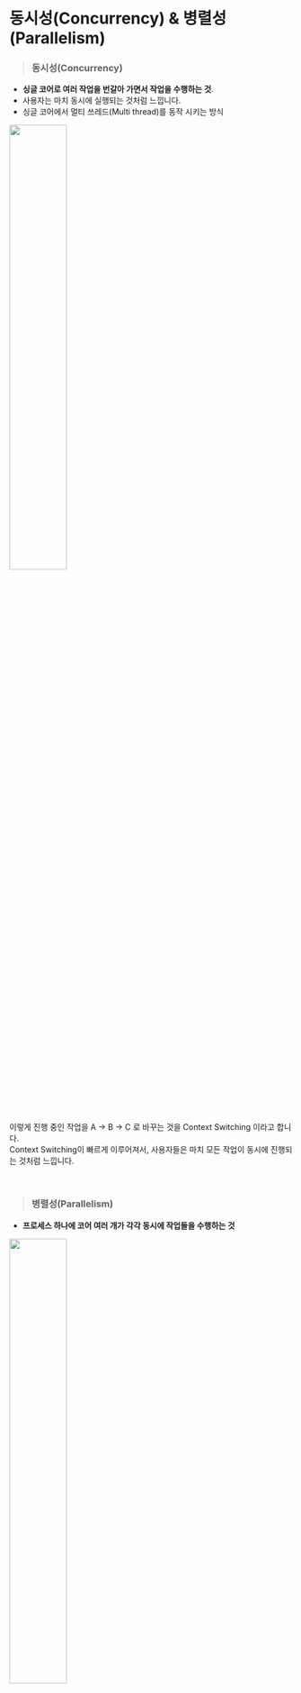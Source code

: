 # 동시성(Concurrency) & 병렬성(Parallelism)

> ### 동시성(Concurrency)
- **싱글 코어로 여러 작업을 번갈아 가면서 작업을 수행하는 것**.
- 사용자는 마치 동시에 실행되는 것처럼 느낍니다.
- 싱글 코어에서 멀티 쓰레드(Multi thread)를 동작 시키는 방식

<img src="https://user-images.githubusercontent.com/68800789/149155733-e342efa9-7b91-4cb5-bc46-3bc21dccc2d5.gif" width="45%">

이렇게 진행 중인 작업을 A -> B -> C 로 바꾸는 것을 Context Switching 이라고 합니다.  
Context Switching이 빠르게 이루어져서, 사용자들은 마치 모든 작업이 동시에 진행되는 것처럼 느낍니다.

<br>

> ### 병렬성(Parallelism)
- **프로세스 하나에 코어 여러 개가 각각 동시에 작업들을 수행하는 것**

<img src="https://user-images.githubusercontent.com/68800789/149155730-043837d7-ffbd-41bd-b24c-3a9200cc92f0.gif" width="45%">

- 멀티 코어에서 멀티 쓰레드(Multi thread)를 동작시키는 방식

<br>

> 참고 출처
- [gil0127](https://velog.io/@gil0127/%EC%8B%B1%EA%B8%80%EC%8A%A4%EB%A0%88%EB%93%9CSingle-thread-vs-%EB%A9%80%ED%8B%B0%EC%8A%A4%EB%A0%88%EB%93%9C-Multi-thread)
- [얄팍한코딩사전](https://www.youtube.com/watch?v=iks_Xb9DtTM)
- [seamless](https://seamless.tistory.com/42)